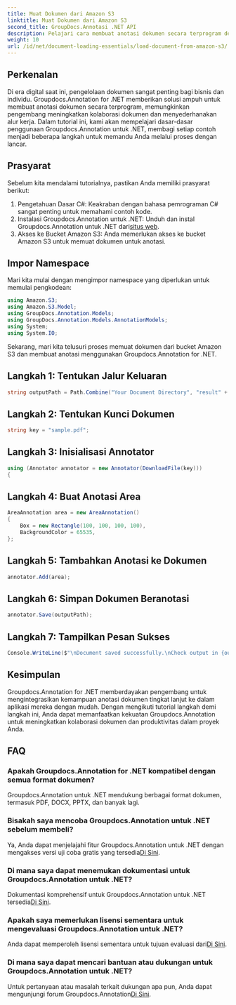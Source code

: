 ```yaml
---
title: Muat Dokumen dari Amazon S3
linktitle: Muat Dokumen dari Amazon S3
second_title: GroupDocs.Annotasi .NET API
description: Pelajari cara membuat anotasi dokumen secara terprogram dengan Groupdocs.Annotation untuk .NET. Tutorial langkah demi langkah untuk integrasi yang lancar.
weight: 10
url: /id/net/document-loading-essentials/load-document-from-amazon-s3/
---
```

## Perkenalan
Di era digital saat ini, pengelolaan dokumen sangat penting bagi bisnis dan individu. Groupdocs.Annotation for .NET memberikan solusi ampuh untuk membuat anotasi dokumen secara terprogram, memungkinkan pengembang meningkatkan kolaborasi dokumen dan menyederhanakan alur kerja. Dalam tutorial ini, kami akan mempelajari dasar-dasar penggunaan Groupdocs.Annotation untuk .NET, membagi setiap contoh menjadi beberapa langkah untuk memandu Anda melalui proses dengan lancar.
## Prasyarat
Sebelum kita mendalami tutorialnya, pastikan Anda memiliki prasyarat berikut:
1. Pengetahuan Dasar C#: Keakraban dengan bahasa pemrograman C# sangat penting untuk memahami contoh kode.
2.  Instalasi Groupdocs.Annotation untuk .NET: Unduh dan instal Groupdocs.Annotation untuk .NET dari[situs web](https://releases.groupdocs.com/annotation/net/).
3. Akses ke Bucket Amazon S3: Anda memerlukan akses ke bucket Amazon S3 untuk memuat dokumen untuk anotasi.

## Impor Namespace
Mari kita mulai dengan mengimpor namespace yang diperlukan untuk memulai pengkodean:

```csharp
using Amazon.S3;
using Amazon.S3.Model;
using GroupDocs.Annotation.Models;
using GroupDocs.Annotation.Models.AnnotationModels;
using System;
using System.IO;
```


Sekarang, mari kita telusuri proses memuat dokumen dari bucket Amazon S3 dan membuat anotasi menggunakan Groupdocs.Annotation for .NET.
## Langkah 1: Tentukan Jalur Keluaran
```csharp
string outputPath = Path.Combine("Your Document Directory", "result" + Path.GetExtension("input.pdf"));
```
## Langkah 2: Tentukan Kunci Dokumen
```csharp
string key = "sample.pdf";
```
## Langkah 3: Inisialisasi Annotator
```csharp
using (Annotator annotator = new Annotator(DownloadFile(key)))
{
```
## Langkah 4: Buat Anotasi Area
```csharp
AreaAnnotation area = new AreaAnnotation()
{
    Box = new Rectangle(100, 100, 100, 100),
    BackgroundColor = 65535,
};
```
## Langkah 5: Tambahkan Anotasi ke Dokumen
```csharp
annotator.Add(area);
```
## Langkah 6: Simpan Dokumen Beranotasi
```csharp
annotator.Save(outputPath);
```
## Langkah 7: Tampilkan Pesan Sukses
```csharp
Console.WriteLine($"\nDocument saved successfully.\nCheck output in {outputPath}.");
```

## Kesimpulan
Groupdocs.Annotation for .NET memberdayakan pengembang untuk mengintegrasikan kemampuan anotasi dokumen tingkat lanjut ke dalam aplikasi mereka dengan mudah. Dengan mengikuti tutorial langkah demi langkah ini, Anda dapat memanfaatkan kekuatan Groupdocs.Annotation untuk meningkatkan kolaborasi dokumen dan produktivitas dalam proyek Anda.
## FAQ
### Apakah Groupdocs.Annotation for .NET kompatibel dengan semua format dokumen?
Groupdocs.Annotation untuk .NET mendukung berbagai format dokumen, termasuk PDF, DOCX, PPTX, dan banyak lagi.
### Bisakah saya mencoba Groupdocs.Annotation untuk .NET sebelum membeli?
 Ya, Anda dapat menjelajahi fitur Groupdocs.Annotation untuk .NET dengan mengakses versi uji coba gratis yang tersedia[Di Sini](https://releases.groupdocs.com/).
### Di mana saya dapat menemukan dokumentasi untuk Groupdocs.Annotation untuk .NET?
Dokumentasi komprehensif untuk Groupdocs.Annotation untuk .NET tersedia[Di Sini](https://tutorials.groupdocs.com/annotation/net/).
### Apakah saya memerlukan lisensi sementara untuk mengevaluasi Groupdocs.Annotation untuk .NET?
 Anda dapat memperoleh lisensi sementara untuk tujuan evaluasi dari[Di Sini](https://purchase.groupdocs.com/temporary-license/).
### Di mana saya dapat mencari bantuan atau dukungan untuk Groupdocs.Annotation untuk .NET?
 Untuk pertanyaan atau masalah terkait dukungan apa pun, Anda dapat mengunjungi forum Groupdocs.Annotation[Di Sini](https://forum.groupdocs.com/c/annotation/10).
